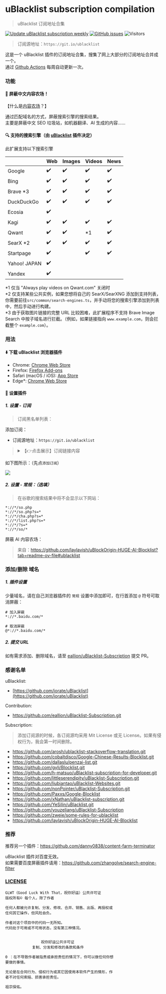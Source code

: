# uBlacklist subscription compilation

> uBlacklist 订阅地址合集

[![Update uBlacklist subscription weekly](https://github.com/eallion/uBlacklist-subscription-compilation/actions/workflows/go.yml/badge.svg?branch=main)](https://github.com/eallion/uBlacklist-subscription-compilation/actions/workflows/go.yml)
[![GitHub issues](https://img.shields.io/github/issues/eallion/uBlacklist-subscription-compilation?logo=GitHub&color=4ec100&style=flat)](https://github.com/eallion/uBlacklist-subscription-compilation/issues/new/choose) ![Visitors](https://visitor-badge.laobi.icu/badge?page_id=eallion.uBlacklist-subscription-compilation)

> 订阅源地址：`https://git.io/ublacklist`  

这是一个 uBlacklist 插件的订阅地址合集，搜集了网上大部分的订阅地址合并成一个。  
通过 [Github Actions](https://github.com/eallion/uBlacklist-subscription-compilation/actions/workflows/go.yml) 每周自动更新一次。

### 功能

#### 🧱 **屏蔽中文内容农场！**

【什么是[内容农场](https://zh.wikipedia.org/wiki/%E5%85%A7%E5%AE%B9%E8%BE%B2%E5%A0%B4)？】

通过匹配域名的方式，屏蔽搜索引擎的搜索结果。  
主要是屏蔽中文 SEO 垃圾站，如机器翻译、AI 生成的内容……  

#### 🔍️ 支持的搜索引擎（由 [uBlacklist](https://github.com/iorate/ublacklist) 插件决定）

此扩展支持以下搜索引擎

|              | Web                | Images             | Videos             | News               |
| ------------ | ------------------ | ------------------ | ------------------ | ------------------ |
| Google       | :heavy_check_mark: | :heavy_check_mark: | :heavy_check_mark: | :heavy_check_mark: |
| Bing         | :heavy_check_mark: | :heavy_check_mark: | :heavy_check_mark: | :heavy_check_mark: |
| Brave \*3    | :heavy_check_mark: | :heavy_check_mark: | :heavy_check_mark: | :heavy_check_mark: |
| DuckDuckGo   | :heavy_check_mark: | :heavy_check_mark: | :heavy_check_mark: | :heavy_check_mark: |
| Ecosia       | :heavy_check_mark: |                    |                    |                    |
| Kagi         | :heavy_check_mark: | :heavy_check_mark: | :heavy_check_mark: | :heavy_check_mark: |
| Qwant        | :heavy_check_mark: | :heavy_check_mark: | \*1                | :heavy_check_mark: |
| SearX \*2    | :heavy_check_mark: | :heavy_check_mark: | :heavy_check_mark: | :heavy_check_mark: |
| Startpage    | :heavy_check_mark: |                    | :heavy_check_mark: | :heavy_check_mark: |
| Yahoo! JAPAN | :heavy_check_mark: |                    |                    |                    |
| Yandex       | :heavy_check_mark: |                    |                    |                    |

\*1 仅当 "Always play videos on Qwant.com" 关闭时<br>
\*2 仅支持某些公共实例，如果您想将自己的 SearX/SearXNG 添加到支持列表，你需要前往`src/common/search-engines.ts`，并手动将您的搜索引擎添加到列表中，然后手动进行构建。<br>
\*3 由于获取图片链接的完整 URL 比较困难，此扩展程序不支持 Brave Image Search 中按子域名进行拦截。（例如，如果链接指向 `www.example.com`，则会拦截整个 `example.com`）。

### 用法

#### ⬇️ 下载 uBlacklist 浏览器插件

- Chrome: [Chrome Web Store](https://chrome.google.com/webstore/detail/ublacklist/pncfbmialoiaghdehhbnbhkkgmjanfhe)
- Firefox: [Firefox Add-ons](https://addons.mozilla.org/en-US/firefox/addon/ublacklist/)
- Safari (macOS / iOS): [App Store](https://apps.apple.com/us/app/ublacklist-for-safari/id1547912640)
- Edge*: [Chrome Web Store](https://chrome.google.com/webstore/detail/ublacklist/pncfbmialoiaghdehhbnbhkkgmjanfhe)

#### 🔧 设置插件

##### 1. 设置 - 订阅

> 订阅黑名单列表：

添加订阅：

- 订阅源地址：`https://git.io/ublacklist`  

<blockquote>
<details>
    <summary>【👉点击展示】订阅链接内容</summary>
<br />

`https://git.io/ublacklist` 的完整内容如下：

```bash
# curl -I https://git.io/ublacklist

# HTTP/1.1 301 Moved Permanently
# cache-control: public, max-age=31536000, immutable
# x-lru-cache: HIT
location: https://raw.githubusercontent.com/eallion/uBlacklist-subscription-compilation/main/uBlacklist.txt
# content-length: 0
# date: 
# x-github-backend: Kubernetes
# x-github-request-id: 
```

复制订阅长链接：

```bash
https://raw.githubusercontent.com/eallion/uBlacklist-subscription-compilation/main/uBlacklist.txt
```

</details>

</blockquote>

如下图所示：（先点`添加订阅`）

![](tools/x2yWi62OWl.png)

##### 2. 设置 - 常规：（选填）

> 在谷歌的搜索结果中将不会显示以下网站：

```plain
*://*/so.php
*://*/so.php?s=*
*://*/cha.php?s=*
*://*/list.php?s=*
*://*/?s=*
*://*/so/*
```

屏蔽 AI 内容农场：

> 来自：https://github.com/laylavish/uBlockOrigin-HUGE-AI-Blocklist?tab=readme-ov-file#ublacklist

### 添加/删除 域名

##### 1. 插件设置

少量域名，请在自己浏览器插件的 `常规` 设置中添加即可，在行首添加 `@` 符号可取消屏蔽：

```
# 加入屏蔽
*://*.baidu.com/*

# 取消屏蔽
@*://*.baidu.com/*
```

##### 2. 提交 URL

如有需求添加、删除域名，请至 [eallion/uBlacklist-Subscription](https://github.com/eallion/uBlacklist-Subscription) 提交 PR。  

### 感谢名单

uBlacklist:

- [https://github.com/iorate/uBlacklist](https://github.com/iorate/uBlacklist)

Contribution:

- https://github.com/eallion/uBlacklist-Subscription.git

Subscription:

> 添加订阅源的时候，各订阅源均采用 Mit License 或无 License。如果有侵权行为，我会第一时间删除。

- https://github.com/arosh/ublacklist-stackoverflow-translation.git
- https://github.com/cobaltdisco/Google-Chinese-Results-Blocklist.git
- https://github.com/dallaslu/penzai-list.git
- https://github.com/gyli/Blocklist.git
- https://github.com/h-matsuo/uBlacklist-subscription-for-developer.git
- https://github.com/littleserendipity/uBlacklist-Subscription.git
- https://github.com/liubiantao/uBlacklist-Websites.git
- https://github.com/nonPointer/uBlacklist-Subscription.git
- https://github.com/Paxxs/Google-Blocklist
- https://github.com/xNathan/uBlacklist-subscription.git
- https://github.com/YeSilin/uBlacklist.git
- https://github.com/youzeliang/uBlacklist-Subscription
- https://github.com/zweie/some-rules-for-ublacklist
- https://github.com/laylavish/uBlockOrigin-HUGE-AI-Blocklist

### 推荐

推荐另一个插件：<https://github.com/danny0838/content-farm-terminator>

uBlacklist 插件对百度无效。  
如果需要百度屏蔽插件请用：<https://github.com/zhangolve/search-engine-filter>  

### [LICENSE](https://github.com/me-shaon/GLWTPL)

```
GLWT（Good Luck With That，祝你好运）公共许可证
版权所有© 每个人，除了作者

任何人都被允许复制、分发、修改、合并、销售、出版、再授权或
任何其它操作，但风险自负。

作者对这个项目中的代码一无所知。
代码处于可用或不可用状态，没有第三种情况。


                祝你好运公共许可证
            复制、分发和修改的条款和条件

0 ：在不导致作者被指责或承担责任的情况下，你可以做任何你想
要做的事情。

无论是在合同行为、侵权行为或其它因使用本软件产生的情形，作
者不对任何索赔、损害承担责任。

祖宗保佑。
```
